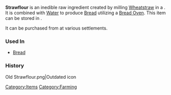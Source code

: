 **Strawflour** is an inedible raw ingredient created by milling
[Wheatstraw](Wheatstraw.md "wikilink") in a [](Grain_Silo.md). It is combined with
[Water](Water.md "wikilink") to produce [Bread](Bread.md "wikilink") utilizing
a [Bread Oven](Bread_Oven.md "wikilink"). This item can be stored in [](Flour_Storage.md).

It can be purchased from [](Trade_Goods_Trader.md) at various settlements.

### Used In

- [Bread](Bread.md "wikilink")

### History

Old Strawflour.png\|Outdated icon

[Category:Items](Category:Items "wikilink")
[Category:Farming](Category:Farming "wikilink")